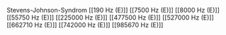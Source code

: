 Stevens-Johnson-Syndrom
[[190 Hz (E)]]
[[7500 Hz (E)]]
[[8000 Hz (E)]]
[[55750 Hz (E)]]
[[225000 Hz (E)]]
[[477500 Hz (E)]]
[[527000 Hz (E)]]
[[662710 Hz (E)]]
[[742000 Hz (E)]]
[[985670 Hz (E)]]